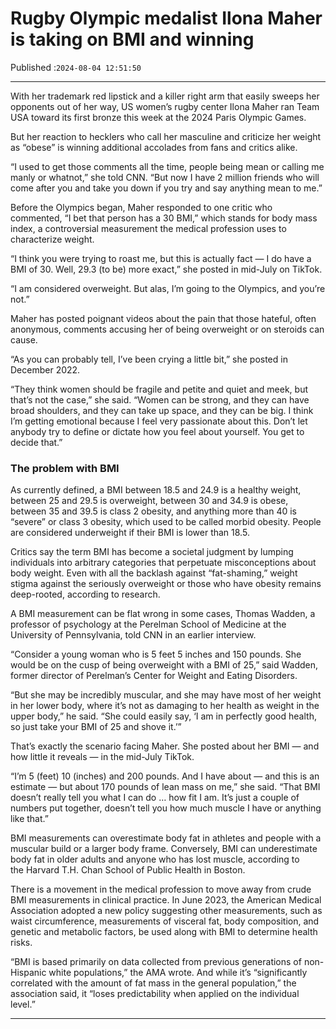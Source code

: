 # Rugby Olympic medalist Ilona Maher is taking on BMI and winning

Published :`2024-08-04 12:51:50`

---

With her trademark red lipstick and a killer right arm that easily sweeps her opponents out of her way, US women’s rugby center Ilona Maher ran Team USA toward its first bronze this week at the 2024 Paris Olympic Games.

But her reaction to hecklers who call her masculine and criticize her weight as “obese” is winning additional accolades from fans and critics alike.

“I used to get those comments all the time, people being mean or calling me manly or whatnot,” she told CNN. “But now I have 2 million friends who will come after you and take you down if you try and say anything mean to me.”

Before the Olympics began, Maher responded to one critic who commented, “I bet that person has a 30 BMI,” which stands for body mass index, a controversial measurement the medical profession uses to characterize weight.

“I think you were trying to roast me, but this is actually fact — I do have a BMI of 30. Well, 29.3 (to be) more exact,” she posted in mid-July on TikTok.

“I am considered overweight. But alas, I’m going to the Olympics, and you’re not.”

Maher has posted poignant videos about the pain that those hateful, often anonymous, comments accusing her of being overweight or on steroids can cause.

“As you can probably tell, I’ve been crying a little bit,” she posted in December 2022.

“They think women should be fragile and petite and quiet and meek, but that’s not the case,” she said. “Women can be strong, and they can have broad shoulders, and they can take up space, and they can be big. I think I’m getting emotional because I feel very passionate about this. Don’t let anybody try to define or dictate how you feel about yourself. You get to decide that.”

### The problem with BMI

As currently defined, a BMI between 18.5 and 24.9 is a healthy weight, between 25 and 29.5 is overweight, between 30 and 34.9 is obese, between 35 and 39.5 is class 2 obesity, and anything more than 40 is “severe” or class 3 obesity, which used to be called morbid obesity. People are considered underweight if their BMI is lower than 18.5.

Critics say the term BMI has become a societal judgment by lumping individuals into arbitrary categories that perpetuate misconceptions about body weight. Even with all the backlash against “fat-shaming,” weight stigma against the seriously overweight or those who have obesity remains deep-rooted, according to research.

A BMI measurement can be flat wrong in some cases, Thomas Wadden, a professor of psychology at the Perelman School of Medicine at the University of Pennsylvania, told CNN in an earlier interview.

“Consider a young woman who is 5 feet 5 inches and 150 pounds. She would be on the cusp of being overweight with a BMI of 25,” said Wadden, former director of Perelman’s Center for Weight and Eating Disorders.

“But she may be incredibly muscular, and she may have most of her weight in her lower body, where it’s not as damaging to her health as weight in the upper body,” he said. “She could easily say, ‘I am in perfectly good health, so just take your BMI of 25 and shove it.’”

That’s exactly the scenario facing Maher. She posted about her BMI — and how little it reveals — in the mid-July TikTok.

“I’m 5 (feet) 10 (inches) and 200 pounds. And I have about — and this is an estimate — but about 170 pounds of lean mass on me,” she said. “That BMI doesn’t really tell you what I can do … how fit I am. It’s just a couple of numbers put together, doesn’t tell you how much muscle I have or anything like that.”

BMI measurements can overestimate body fat in athletes and people with a muscular build or a larger body frame. Conversely, BMI can underestimate body fat in older adults and anyone who has lost muscle, according to the Harvard T.H. Chan School of Public Health in Boston.

There is a movement in the medical profession to move away from crude BMI measurements in clinical practice. In June 2023, the American Medical Association adopted a new policy suggesting other measurements, such as waist circumference, measurements of visceral fat, body composition, and genetic and metabolic factors, be used along with BMI to determine health risks.

“BMI is based primarily on data collected from previous generations of non-Hispanic white populations,” the AMA wrote. And while it’s “significantly correlated with the amount of fat mass in the general population,” the association said, it “loses predictability when applied on the individual level.”

---

